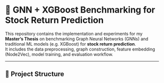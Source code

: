 # 🧠 GNN + XGBoost Benchmarking for Stock Return Prediction

This repository contains the implementation and experiments for my **Master’s Thesis** on benchmarking Graph Neural Networks (GNNs) and traditional ML models (e.g. XGBoost) for **stock return prediction**.  
It includes the data preprocessing, graph construction, feature embedding (Node2Vec), model training, and evaluation workflow.

---

## 📂 Project Structure

